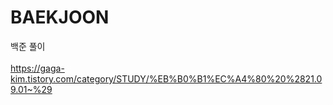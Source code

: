 # BAEKJOON
 백준 풀이 <br><br>
 https://gaga-kim.tistory.com/category/STUDY/%EB%B0%B1%EC%A4%80%20%2821.09.01~%29
